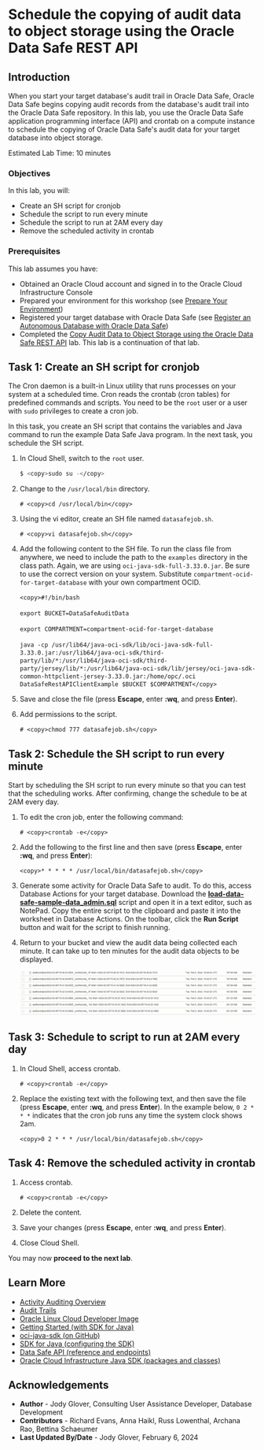 # Schedule the copying of audit data to object storage using the Oracle Data Safe REST API

## Introduction

When you start your target database's audit trail in Oracle Data Safe, Oracle Data Safe begins copying audit records from the database's audit trail into the Oracle Data Safe repository. In this lab, you use the Oracle Data Safe application programming interface (API) and crontab on a compute instance to schedule the copying of Oracle Data Safe's audit data for your target database into object storage. 

Estimated Lab Time: 10 minutes

### Objectives

In this lab, you will:

- Create an SH script for cronjob
- Schedule the script to run every minute
- Schedule the script to run at 2AM every day
- Remove the scheduled activity in crontab


### Prerequisites

This lab assumes you have:

- Obtained an Oracle Cloud account and signed in to the Oracle Cloud Infrastructure Console
- Prepared your environment for this workshop (see [Prepare Your Environment](?lab=prepare-environment))
- Registered your target database with Oracle Data Safe (see [Register an Autonomous Database with Oracle Data Safe](?lab=register-autonomous-database))
- Completed the [Copy Audit Data to Object Storage using the Oracle Data Safe REST API](?lab=api-copy-audit-data) lab. This lab is a continuation of that lab.



## Task 1: Create an SH script for cronjob

The Cron daemon is a built-in Linux utility that runs processes on your system at a scheduled time. Cron reads the crontab (cron tables) for predefined commands and scripts. You need to be the `root` user or a user with `sudo` privileges to create a cron job.

In this task, you create an SH script that contains the variables and Java command to run the example Data Safe Java program. In the next task, you schedule the SH script.

1. In Cloud Shell, switch to the `root` user.

    ```bash
    $ <copy>sudo su -</copy>
    ```


2. Change to the `/usr/local/bin` directory.

    ```text
    # <copy>cd /usr/local/bin</copy>
    ```

3. Using the vi editor, create an SH file named `datasafejob.sh`.

    ```text
    # <copy>vi datasafejob.sh</copy>
    ```

4. Add the following content to the SH file. To run the class file from anywhere, we need to include the path to the `examples` directory in the class path. Again, we are using `oci-java-sdk-full-3.33.0.jar`. Be sure to use the correct version on your system. Substitute `compartment-ocid-for-target-database` with your own compartment OCID.

    ```text
    <copy>#!/bin/bash

    export BUCKET=DataSafeAuditData

    export COMPARTMENT=compartment-ocid-for-target-database

    java -cp /usr/lib64/java-oci-sdk/lib/oci-java-sdk-full-3.33.0.jar:/usr/lib64/java-oci-sdk/third-party/lib/*:/usr/lib64/java-oci-sdk/third-party/jersey/lib/*:/usr/lib64/java-oci-sdk/lib/jersey/oci-java-sdk-common-httpclient-jersey-3.33.0.jar:/home/opc/.oci DataSafeRestAPIClientExample $BUCKET $COMPARTMENT</copy>
    ```

4. Save and close the file (press **Escape**, enter **:wq**, and press **Enter**).

5. Add permissions to the script.

    ```text
    # <copy>chmod 777 datasafejob.sh</copy>
    ```

## Task 2: Schedule the SH script to run every minute

Start by scheduling the SH script to run every minute so that you can test that the scheduling works. After confirming, change the schedule to be at 2AM every day.

1. To edit the cron job, enter the following command:

    ```text
    # <copy>crontab -e</copy>
    ```

2. Add the following to the first line and then save (press **Escape**, enter **:wq**, and press **Enter**):


    ```text
    <copy>* * * * * /usr/local/bin/datasafejob.sh</copy>
    ```

3. Generate some activity for Oracle Data Safe to audit. To do this, access Database Actions for your target database. Download the [**load-data-safe-sample-data_admin.sql**](https://c4u04.objectstorage.us-ashburn-1.oci.customer-oci.com/p/EcTjWk2IuZPZeNnD_fYMcgUhdNDIDA6rt9gaFj_WZMiL7VvxPBNMY60837hu5hga/n/c4u04/b/livelabsfiles/o/security-library/load-data-safe-sample-data_admin.sql) script and open it in a text editor, such as NotePad. Copy the entire script to the clipboard and paste it into the worksheet in Database Actions. On the toolbar, click the **Run Script** button and wait for the script to finish running.


4. Return to your bucket and view the audit data being collected each minute. It can take up to ten minutes for the audit data objects to be displayed.

    ![Audit records objects](images/audit-records-objects.png "Audit records objects")



## Task 3: Schedule to script to run at 2AM every day

1. In Cloud Shell, access crontab.

    ```text
    # <copy>crontab -e</copy>
    ```

2. Replace the existing text with the following text, and then save the file (press **Escape**, enter **:wq**, and press **Enter**). In the example below, `0 2 * * *` indicates that the cron job runs any time the system clock shows 2am. 

    ```text
    <copy>0 2 * * * /usr/local/bin/datasafejob.sh</copy>
    ```


## Task 4: Remove the scheduled activity in crontab

1. Access crontab.

    ```text
    # <copy>crontab -e</copy>
    ```

2. Delete the content.

3. Save your changes (press **Escape**, enter **:wq**, and press **Enter**).

4. Close Cloud Shell.

You may now **proceed to the next lab**.

## Learn More
- [Activity Auditing Overview](https://www.oracle.com/pls/topic/lookup?ctx=en/cloud/paas/data-safe&id=UDSCS-GUID-741E8CFE-041E-46C4-9C04-D849573A4DB7)
- [Audit Trails](https://www.oracle.com/pls/topic/lookup?ctx=en/cloud/paas/data-safe&id=UDSCS-GUID-8E684604-879A-4312-8FF6-519ECD67D179)
- [Oracle Linux Cloud Developer Image](https://docs.oracle.com/en-us/iaas/oracle-linux/developer/index.htm)
- [Getting Started (with SDK for Java)](https://docs.oracle.com/en-us/iaas/Content/API/SDKDocs/javasdkgettingstarted.htm)
- [oci-java-sdk (on GitHub)](https://github.com/oracle/oci-java-sdk)
- [SDK for Java (configuring the SDK)](https://docs.oracle.com/en-us/iaas/Content/API/SDKDocs/javasdk.htm)
- [Data Safe API (reference and endpoints)](https://docs.oracle.com/en-us/iaas/api/#/en/data-safe/20181201/)
- [Oracle Cloud Infrastructure Java SDK (packages and classes)](https://docs.oracle.com/en-us/iaas/tools/java/3.2.2/)


## Acknowledgements
- **Author** - Jody Glover, Consulting User Assistance Developer, Database Development
- **Contributors** - Richard Evans, Anna Haikl, Russ Lowenthal, Archana Rao, Bettina Schaeumer
- **Last Updated By/Date** - Jody Glover, February 6, 2024





